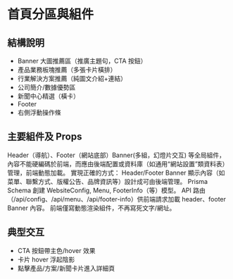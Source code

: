 # 首頁分區與組件

## 結構說明
- Banner 大圖推薦區（推廣主題句，CTA 按鈕）
- 產品業務板塊推薦（多張卡片橫排）
- 行業解決方案推薦（純圖文介紹+連結）
- 公司簡介/數據優勢區
- 新聞中心精選（橫卡）
- Footer
- 右側浮動操作條

## 主要組件及 Props
Header（導航）、Footer（網站底部）Banner(多組，幻燈片交互) 等全局組件，內容不能硬編碼於前端，而應由後端配置或資料庫（如通用“網站設置”類資料表）管理，前端動態加載。
實現正確的方式：
Header/Footer Banner 顯示內容（如菜單、聯繫方式、版權公告、品牌資訊等）設計成可由後端管理。
Prisma Schema 創建 WebsiteConfig, Menu, FooterInfo（等）模型。
API 路由（/api/config、/api/menu、/api/footer-info）供前端請求加載 header、footer Banner 內容。
前端僅寫動態渲染組件，不再寫死文字/網址。

## 典型交互
- CTA 按鈕帶主色/hover 效果
- 卡片 hover 浮起陰影
- 點擊產品/方案/新聞卡片進入詳細頁

